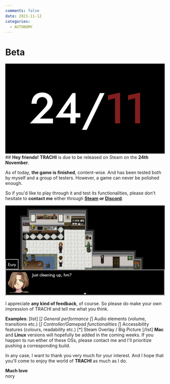 ```yaml
---
comments: false
date: 2021-11-12
categories:
  - AUTONOMY
---
```


# Beta

![](/assets/blog/images/steam/2021/142f105c474e079a271131b1eea418a77fe60072.png)## **Hey friends!**
**TRACHI** is due to be released on Steam on the **24th November**.

As of today, **the game is finished**, content-wise. And has been tested both by myself and a group of testers. However, a game can never be polished enough. 

So if you'd like to play through it and test its functionalities, please don't hesitate to **contact me** either through **[Steam](https://steamcommunity.com/id/norygami/) or [Discord](https://discord.gg/DyYx8zN6qq)**.

![](/assets/blog/images/steam/2021/9f15ff1a4b0ff8075d898d23744715a5e37b27a1.png)

I appreciate **any kind of feedback**, of course. So please do make your own impression of TRACHI and tell me what you think. 

**Examples**:
[list]
[*] General performance
[*] Audio elements (volume, transitions etc.)
[*] Controller/Gamepad functionalities
[*] Accessibility features (colours, readability etc.)
[*] Steam Overlay / Big Picture [/list]
**Mac** and **Linux** versions will hopefully be added in the coming weeks. If you happen to run either of these OSs, please contact me and I'll prioritize pushing a corresponding build.

In any case, I want to thank you very much for your interest. And I hope that you'll come to enjoy the world of **TRACHI** as much as I do.

**Much love**  
nory
